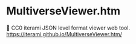 # MultiverseViewer.htm
:house_with_garden: CC0 iterami JSON level format viewer web tool. https://iterami.github.io/MultiverseViewer.htm/
